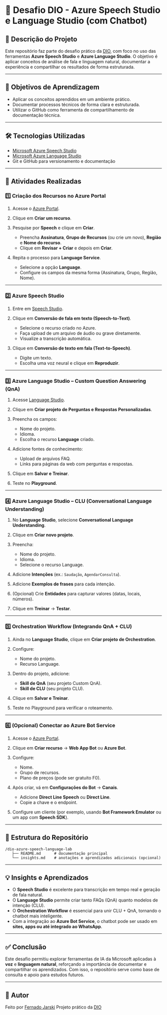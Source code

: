 # 🚀 Desafio DIO - Azure Speech Studio e Language Studio (com Chatbot)

## 📖 Descrição do Projeto

Este repositório faz parte do desafio prático da [DIO](https://dio.me), com foco no uso das ferramentas **Azure Speech Studio** e **Azure Language Studio**.
O objetivo é aplicar conceitos de análise de fala e linguagem natural, documentar a experiência e compartilhar os resultados de forma estruturada.

---

## 🎯 Objetivos de Aprendizagem

* Aplicar os conceitos aprendidos em um ambiente prático.
* Documentar processos técnicos de forma clara e estruturada.
* Utilizar o GitHub como ferramenta de compartilhamento de documentação técnica.

---

## 🛠️ Tecnologias Utilizadas

* [Microsoft Azure Speech Studio](https://speech.microsoft.com/)
* [Microsoft Azure Language Studio](https://language.cognitive.azure.com/)
* Git e GitHub para versionamento e documentação

---

## 🔧 Atividades Realizadas

### 1️⃣ Criação dos Recursos no Azure Portal

1. Acesse o [Azure Portal](https://portal.azure.com/).
2. Clique em **Criar um recurso**.
3. Pesquise por **Speech** e clique em **Criar**.

   * Preencha **Assinatura**, **Grupo de Recursos** (ou crie um novo), **Região** e **Nome do recurso**.
   * Clique em **Revisar + Criar** e depois em **Criar**.
4. Repita o processo para **Language Service**.

   * Selecione a opção **Language**.
   * Configure os campos da mesma forma (Assinatura, Grupo, Região, Nome).

---

### 2️⃣ Azure Speech Studio

1. Entre em [Speech Studio](https://speech.microsoft.com/).
2. Clique em **Conversão de fala em texto (Speech-to-Text)**.

   * Selecione o recurso criado no Azure.
   * Faça upload de um arquivo de áudio ou grave diretamente.
   * Visualize a transcrição automática.
3. Clique em **Conversão de texto em fala (Text-to-Speech)**.

   * Digite um texto.
   * Escolha uma voz neural e clique em **Reproduzir**.

---

### 3️⃣ Azure Language Studio – Custom Question Answering (QnA)

1. Acesse [Language Studio](https://language.cognitive.azure.com/).
2. Clique em **Criar projeto de Perguntas e Respostas Personalizadas**.
3. Preencha os campos:

   * Nome do projeto.
   * Idioma.
   * Escolha o recurso **Language** criado.
4. Adicione fontes de conhecimento:

   * Upload de arquivos FAQ.
   * Links para páginas da web com perguntas e respostas.
5. Clique em **Salvar e Treinar**.
6. Teste no **Playground**.

---

### 4️⃣ Azure Language Studio – CLU (Conversational Language Understanding)

1. No **Language Studio**, selecione **Conversational Language Understanding**.
2. Clique em **Criar novo projeto**.
3. Preencha:

   * Nome do projeto.
   * Idioma.
   * Selecione o recurso Language.
4. Adicione **Intenções** (ex.: `Saudação`, `AgendarConsulta`).
5. Adicione **Exemplos de frases** para cada intenção.
6. (Opcional) Crie **Entidades** para capturar valores (datas, locais, números).
7. Clique em **Treinar** → **Testar**.

---

### 5️⃣ Orchestration Workflow (Integrando QnA + CLU)

1. Ainda no **Language Studio**, clique em **Criar projeto de Orchestration**.
2. Configure:

   * Nome do projeto.
   * Recurso Language.
3. Dentro do projeto, adicione:

   * **Skill de QnA** (seu projeto Custom QnA).
   * **Skill de CLU** (seu projeto CLU).
4. Clique em **Salvar e Treinar**.
5. Teste no Playground para verificar o roteamento.

---

### 6️⃣ (Opcional) Conectar ao Azure Bot Service

1. Acesse o [Azure Portal](https://portal.azure.com/).
2. Clique em **Criar recurso** → **Web App Bot** ou **Azure Bot**.
3. Configure:

   * Nome.
   * Grupo de recursos.
   * Plano de preços (pode ser gratuito F0).
4. Após criar, vá em **Configurações do Bot** → **Canais**.

   * Adicione **Direct Line Speech** ou **Direct Line**.
   * Copie a chave e o endpoint.
5. Configure um cliente (por exemplo, usando **Bot Framework Emulator** ou um app com **Speech SDK**).

---

## 📂 Estrutura do Repositório

```
/dio-azure-speech-language-lab
   ├── README.md      # documentação principal
   └── insights.md    # anotações e aprendizados adicionais (opcional)
```

---

## 💡 Insights e Aprendizados

* O **Speech Studio** é excelente para transcrição em tempo real e geração de fala natural.
* O **Language Studio** permite criar tanto FAQs (QnA) quanto modelos de intenção (CLU).
* O **Orchestration Workflow** é essencial para unir CLU + QnA, tornando o chatbot mais inteligente.
* Com a integração ao **Azure Bot Service**, o chatbot pode ser usado em **sites, apps ou até integrado ao WhatsApp**.

---

## ✅ Conclusão

Este desafio permitiu explorar ferramentas de IA da Microsoft aplicadas à **voz** e **linguagem natural**, reforçando a importância de documentar e compartilhar os aprendizados.
Com isso, o repositório serve como base de consulta e apoio para estudos futuros.

---

## 📌 Autor

Feito por [Fernado Jarski](https://github.com/Farski96)
Projeto prático da [DIO](https://dio.me)
